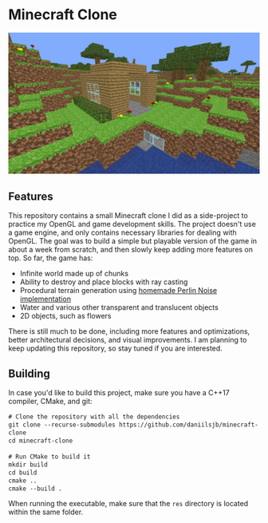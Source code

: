 # Minecraft Clone

![Preview Image](preview/demo_1.png)

## Features

This repository contains a small Minecraft clone I did as a side-project to practice my OpenGL and game development skills. The project doesn't use a game engine, and only contains necessary libraries for dealing with OpenGL. The goal was to build a simple but playable version of the game in about a week from scratch, and then slowly keep adding more features on top. So far, the game has:

* Infinite world made up of chunks
* Ability to destroy and place blocks with ray casting
* Procedural terrain generation using [homemade Perlin Noise implementation](https://github.com/daniilsjb/perlin-noise)
* Water and various other transparent and translucent objects
* 2D objects, such as flowers

There is still much to be done, including more features and optimizations, better architectural decisions, and visual improvements. I am planning to keep updating this repository, so stay tuned if you are interested.

## Building

In case you'd like to build this project, make sure you have a C++17 compiler, CMake, and git:

```shell
# Clone the repository with all the dependencies
git clone --recurse-submodules https://github.com/daniilsjb/minecraft-clone
cd minecraft-clone

# Run CMake to build it
mkdir build
cd build
cmake ..
cmake --build .
```

When running the executable, make sure that the `res` directory is located within the same folder.
